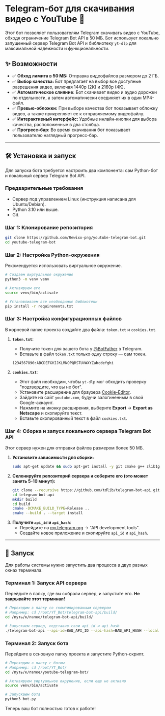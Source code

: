 # Telegram-бот для скачивания видео с YouTube 🚀

Этот бот позволяет пользователям Telegram скачивать видео с YouTube, обходя ограничение Telegram Bot API в 50 МБ. Бот использует локально запущенный сервер Telegram Bot API и библиотеку `yt-dlp` для максимальной надежности и функциональности.

## ✨ Возможности

- ✅ **Обход лимита в 50 МБ:** Отправка видеофайлов размером до 2 ГБ.
- ✅ **Выбор качества:** Бот предлагает на выбор все доступные разрешения видео, включая 1440p (2K) и 2160p (4K).
- ✅ **Автоматическое слияние:** Бот скачивает видео и аудио дорожки по отдельности, а затем автоматически соединяет их в один MP4-файл.
- ✅ **Превью-обложки:** При выборе качества бот показывает обложку видео, а также прикрепляет ее к отправляемому видеофайлу.
- ✅ **Интерактивный интерфейс:** Удобные инлайн-кнопки для выбора качества, расположенные в два столбца.
- ✅ **Прогресс-бар:** Во время скачивания бот показывает пользователю наглядный прогресс-бар.

---

## 🛠️ Установка и запуск

Для запуска бота требуется настроить два компонента: сам Python-бот и локальный сервер Telegram Bot API.

### Предварительные требования

- Сервер под управлением Linux (инструкция написана для Ubuntu/Debian).
- Python 3.10 или выше.
- Git.

### Шаг 1: Клонирование репозитория

```bash
git clone https://github.com/Rewixx-png/youtube-telegram-bot.git
cd youtube-telegram-bot
```

### Шаг 2: Настройка Python-окружения

Рекомендуется использовать виртуальное окружение.

```bash
# Создаем виртуальное окружение
python3 -m venv venv

# Активируем его
source venv/bin/activate

# Устанавливаем все необходимые библиотеки
pip install -r requirements.txt
```

### Шаг 3: Настройка конфигурационных файлов

В корневой папке проекта создайте два файла: `token.txt` и `cookies.txt`.

1.  **`token.txt`**:
    - Получите токен для вашего бота у [@BotFather](https://t.me/BotFather) в Telegram.
    - Вставьте в файл `token.txt` только одну строку — сам токен.
    ```
    1234567890:ABCDEFGHIJKLMNOPQRSTUVWXYZabcdefghi
    ```

2.  **`cookies.txt`**:
    - Этот файл необходим, чтобы `yt-dlp` мог обходить проверку "подтвердите, что вы не бот".
    - Установите расширение для браузера [Cookie-Editor](https://chrome.google.com/webstore/detail/cookie-editor/hlkenndednhfkekhgcdicdfddnkalmdm).
    - Зайдите на сайт `youtube.com`, будучи залогиненным в свой Google-аккаунт.
    - Нажмите на иконку расширения, выберите **Export** -> **Export as Netscape** и скопируйте текст.
    - Вставьте скопированный текст в файл `cookies.txt`.

### Шаг 4: Сборка и запуск локального сервера Telegram Bot API

Этот сервер нужен для отправки файлов размером более 50 МБ.

1.  **Установите зависимости для сборки:**
    ```bash
    sudo apt-get update && sudo apt-get install -y git cmake g++ zlib1g-dev libssl-dev gperf
    ```
2.  **Склонируйте репозиторий сервера и соберите его (это может занять 5-10 минут):**
    ```bash
    git clone --recursive https://github.com/tdlib/telegram-bot-api.git
    cd telegram-bot-api
    mkdir build
    cd build
    cmake -DCMAKE_BUILD_TYPE=Release ..
    cmake --build . --target install
    ```
3.  **Получите `api_id` и `api_hash`**:
    - Перейдите на [my.telegram.org](https://my.telegram.org) -> "API development tools".
    - Создайте новое приложение и скопируйте `api_id` и `api_hash`.

---

## 🚀 Запуск

Для работы системы нужно запустить два процесса в двух разных окнах терминала.

### Терминал 1: Запуск API сервера

Перейдите в папку, где вы собрали сервер, и запустите его. **Не закрывайте этот терминал!**

```bash
# Переходим в папку со скомпилированным сервером
# Например: cd /root/YT_Bot/telegram-bot-api/build/
cd /путь/к/папке/telegram-bot-api/build/

# Запускаем сервер, подставив свои api_id и api_hash
./telegram-bot-api --api-id=ВАШ_API_ID --api-hash=ВАШ_API_HASH --local --http-port=8081
```

### Терминал 2: Запуск бота

Перейдите в основную папку проекта и запустите Python-скрипт.

```bash
# Переходим в папку с ботом
# Например: cd /root/YT_Bot/
cd /путь/к/папке/youtube-telegram-bot/

# Активируем виртуальное окружение, если еще не активно
source venv/bin/activate

# Запускаем бота
python3 bot.py
```

Теперь ваш бот полностью готов к работе!
```